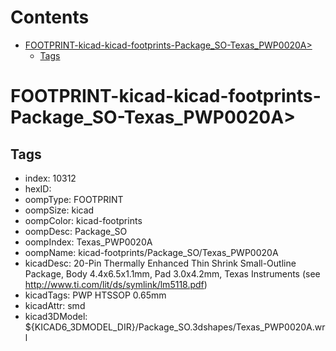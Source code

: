 



Contents
========

* [FOOTPRINT-kicad-kicad-footprints-Package_SO-Texas_PWP0020A>](#footprint-kicad-kicad-footprints-package_so-texas_pwp0020a)
	* [Tags](#tags)

# FOOTPRINT-kicad-kicad-footprints-Package_SO-Texas_PWP0020A>

## Tags

- index: 10312
- hexID: 
- oompType: FOOTPRINT
- oompSize: kicad
- oompColor: kicad-footprints
- oompDesc: Package_SO
- oompIndex: Texas_PWP0020A
- oompName: kicad-footprints/Package_SO/Texas_PWP0020A
- kicadDesc: 20-Pin Thermally Enhanced Thin Shrink Small-Outline Package, Body 4.4x6.5x1.1mm, Pad 3.0x4.2mm, Texas Instruments (see http://www.ti.com/lit/ds/symlink/lm5118.pdf)
- kicadTags: PWP HTSSOP 0.65mm
- kicadAttr: smd
- kicad3DModel: ${KICAD6_3DMODEL_DIR}/Package_SO.3dshapes/Texas_PWP0020A.wrl
